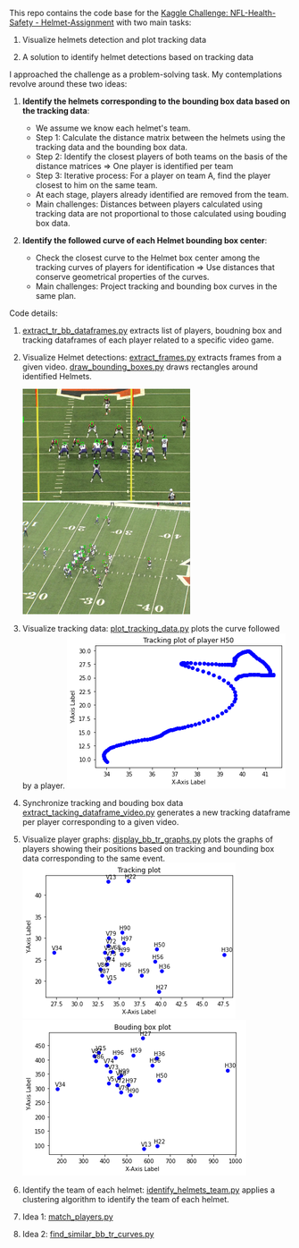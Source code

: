 This repo contains the code base for the 
[Kaggle Challenge: NFL-Health-Safety - Helmet-Assignment](https://www.kaggle.com/c/nfl-health-and-safety-helmet-assignment) 
with two main tasks:

1. Visualize helmets detection and plot tracking data

2. A solution to identify helmet detections based on tracking data

I approached the challenge as a problem-solving task.
My contemplations revolve around these two ideas:

1. **Identify the helmets corresponding to the bounding box data based on the tracking data**:
   - We assume we know each helmet's team.
   - Step 1: Calculate the distance matrix between the helmets using the tracking data and the bounding box data.
   - Step 2: Identify the closest players of both teams on the basis of the distance matrices => One player is identified per team
   - Step 3: Iterative process: For a player on team A, find the player closest to him on the same team. 
   - At each stage, players already identified are removed from the team.
   - Main challenges: Distances between players calculated using tracking data are not proportional to those calculated using bouding box data.
 

2. **Identify the followed curve of each Helmet bounding box center**:
   - Check the closest curve to the Helmet box center among the tracking curves of players for identification => Use distances that conserve geometrical properties of the curves.
   - Main challenges: Project tracking  and bounding box curves in the same plan.


Code details: 

1. [extract_tr_bb_dataframes.py](./extract_tr_bb_dataframes.py) extracts list of players, boudning box and tracking 
   dataframes of each player related to a specific video game.

2. Visualize Helmet detections:
   [extract_frames.py](./extract_frames.py) extracts frames from a given video.
   [draw_bounding_boxes.py](./draw_bounding_boxes.py) draws rectangles around identified Helmets.


   <img src="data/bb_image_endzone.jpg" width="300" height="200">
   <img src="data/bb_image_sideline.jpg" width="300" height="200">

3. Visualize tracking data:
   [plot_tracking_data.py](./plot_tracking_data.py) plots the curve followed by a player.
   ![Local Image](data/tracking_plot_H50.png)


4. Synchronize tracking and bouding box data
   [extract_tacking_dataframe_video.py](./extract_tacking_dataframe_video.py) generates a new tracking dataframe per player
   corresponding to a given video.

5. Visualize player graphs:
   [display_bb_tr_graphs.py](./display_bb_tr_graphs.py) plots the graphs of players showing their positions based on tracking 
   and bounding box data corresponding to the same event.
   ![Local Image](data/snap_ball_graph_tr.png)
   ![Local Image](data/snap_ball_graph_bb.png)

6. Identify the team of each helmet:
   [identify_helmets_team.py](./identify_helmets_team.py) applies a clustering algorithm to identify the team of each helmet.


7. Idea 1: [match_players.py](./match_players.py) 

8. Idea 2: [find_similar_bb_tr_curves.py](./find_similar_bb_tr_curves.py) 
